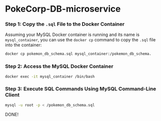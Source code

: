 # PokeCorp-DB-microservice

### Step 1: Copy the `.sql` File to the Docker Container

Assuming your MySQL Docker container is running and its name is `mysql_container`, you can use the `docker cp` command to copy the `.sql` file into the container:

```bash
docker cp pokemon_db_schema.sql mysql_container:/pokemon_db_schema.
```

### Step 2: Access the MySQL Docker Container
```bash
docker exec -it mysql_container /bin/bash
```

### Step 3: Execute SQL Commands Using MySQL Command-Line Client
```bash
mysql -u root -p < /pokemon_db_schema.sql
```

DONE!


